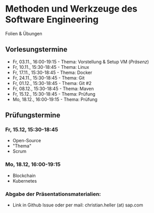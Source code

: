 # Methoden und Werkzeuge des Software Engineering
Folien & Übungen

## Vorlesungstermine
* Fr, 03.11., 16:00-19:15 - Thema: Vorstellung & Setup VM (*Präsenz*)
* Fr, 10.11., 15:30-18:45 - Thema: Linux
* Fr, 17.11., 15:30-18:45 - Thema: Docker
* Fr, 24.11., 15:30-18:45 - Thema: Git
* Fr, 01.12., 15:30-18:45 - Thema: Git #2
* Fr, 08.12., 15:30-18:45 - Thema: Maven
* Fr, 15.12., 15:30-18:45 - Thema: Prüfung
* Mo, 18.12., 16:00-19:15 - Thema: Prüfung

## Prüfungstermine
### Fr, 15.12, 15:30-18:45
* Open-Source
* "Thema"
* Scrum

### Mo, 18.12, 16:00-19:15
* Blockchain
* Kubernetes

### Abgabe der Präsentationsmaterialien:
* Link in Github Issue oder per mail: christian.heller (at) sap.com
